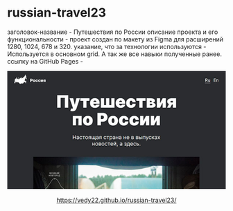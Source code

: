 # russian-travel23
заголовок-название - Путешествия по России
описание проекта и его функциональности - проект создан по макету из Figma для расширений 1280, 1024, 678 и 320. 
указание, что за технологии используются - Используется в основном grid. А так  же все навыки полученные ранее.
ссылку на GitHub Pages - 
<div align="center">
<img src="https://github.com/vedy22/vedy22/blob/main/screens/russian-travel.jpg" alt="скрин страницы">

https://vedy22.github.io/russian-travel23/

</div>
